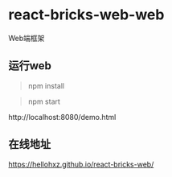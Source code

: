 # react-bricks-web-web

Web端框架

## 运行web

> npm install

> npm start

http://localhost:8080/demo.html




## 在线地址

https://hellohxz.github.io/react-bricks-web/




